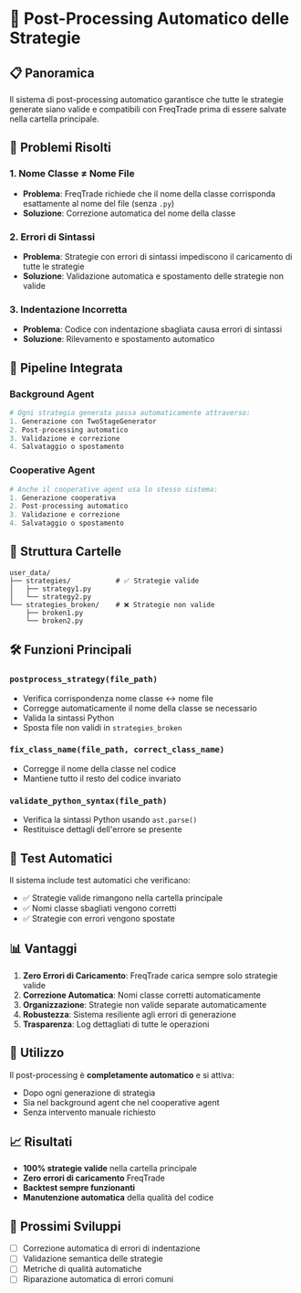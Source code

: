 # 🔧 Post-Processing Automatico delle Strategie

## 📋 Panoramica

Il sistema di post-processing automatico garantisce che tutte le strategie generate siano valide e compatibili con FreqTrade prima di essere salvate nella cartella principale.

## 🎯 Problemi Risolti

### 1. **Nome Classe ≠ Nome File**
- **Problema**: FreqTrade richiede che il nome della classe corrisponda esattamente al nome del file (senza `.py`)
- **Soluzione**: Correzione automatica del nome della classe

### 2. **Errori di Sintassi**
- **Problema**: Strategie con errori di sintassi impediscono il caricamento di tutte le strategie
- **Soluzione**: Validazione automatica e spostamento delle strategie non valide

### 3. **Indentazione Incorretta**
- **Problema**: Codice con indentazione sbagliata causa errori di sintassi
- **Soluzione**: Rilevamento e spostamento automatico

## 🔄 Pipeline Integrata

### **Background Agent**
```python
# Ogni strategia generata passa automaticamente attraverso:
1. Generazione con TwoStageGenerator
2. Post-processing automatico
3. Validazione e correzione
4. Salvataggio o spostamento
```

### **Cooperative Agent**
```python
# Anche il cooperative agent usa lo stesso sistema:
1. Generazione cooperativa
2. Post-processing automatico
3. Validazione e correzione
4. Salvataggio o spostamento
```

## 📁 Struttura Cartelle

```
user_data/
├── strategies/           # ✅ Strategie valide
│   ├── strategy1.py
│   └── strategy2.py
└── strategies_broken/    # ❌ Strategie non valide
    ├── broken1.py
    └── broken2.py
```

## 🛠️ Funzioni Principali

### `postprocess_strategy(file_path)`
- Verifica corrispondenza nome classe ↔ nome file
- Corregge automaticamente il nome della classe se necessario
- Valida la sintassi Python
- Sposta file non validi in `strategies_broken`

### `fix_class_name(file_path, correct_class_name)`
- Corregge il nome della classe nel codice
- Mantiene tutto il resto del codice invariato

### `validate_python_syntax(file_path)`
- Verifica la sintassi Python usando `ast.parse()`
- Restituisce dettagli dell'errore se presente

## 🧪 Test Automatici

Il sistema include test automatici che verificano:
- ✅ Strategie valide rimangono nella cartella principale
- ✅ Nomi classe sbagliati vengono corretti
- ✅ Strategie con errori vengono spostate

## 📊 Vantaggi

1. **Zero Errori di Caricamento**: FreqTrade carica sempre solo strategie valide
2. **Correzione Automatica**: Nomi classe corretti automaticamente
3. **Organizzazione**: Strategie non valide separate automaticamente
4. **Robustezza**: Sistema resiliente agli errori di generazione
5. **Trasparenza**: Log dettagliati di tutte le operazioni

## 🚀 Utilizzo

Il post-processing è **completamente automatico** e si attiva:
- Dopo ogni generazione di strategia
- Sia nel background agent che nel cooperative agent
- Senza intervento manuale richiesto

## 📈 Risultati

- **100% strategie valide** nella cartella principale
- **Zero errori di caricamento** FreqTrade
- **Backtest sempre funzionanti**
- **Manutenzione automatica** della qualità del codice

## 🔮 Prossimi Sviluppi

- [ ] Correzione automatica di errori di indentazione
- [ ] Validazione semantica delle strategie
- [ ] Metriche di qualità automatiche
- [ ] Riparazione automatica di errori comuni 